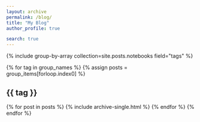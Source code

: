 ```yaml
---
layout: archive
permalink: /blog/
title: "My Blog"
author_profile: true

search: true
---
```


{% include group-by-array collection=site.posts.notebooks field="tags" %}

{% for tag in group_names %}
  {% assign posts = group_items[forloop.index0] %}
  <h2 id="{{ tag | slugify }}" class="archive__subtitle">{{ tag }}</h2>                      
  {% for post in posts %}
    {% include archive-single.html %}
  {% endfor %}
{% endfor %}
